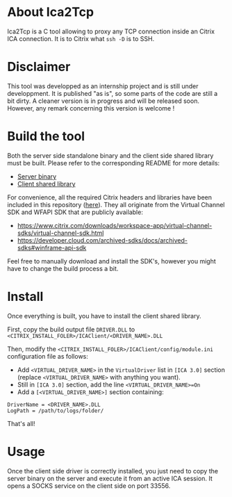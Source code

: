 # About Ica2Tcp

Ica2Tcp is a C tool allowing to proxy any TCP connection inside an Citrix ICA connection. It is to Citrix what `ssh -D` is to SSH.

# Disclaimer

This tool was developped as an internship project and is still under developpment. It is published "as is", so some parts of the code are still a bit dirty. A cleaner version is in progress and will be released soon.
However, any remark concerning this version is welcome !

# Build the tool

Both the server side standalone binary and the client side shared library must be built.
Please refer to the corresponding README for more details:
- [Server binary](./server/)
- [Client shared library](./client_dll_linux/) 

For convenience, all the required Citrix headers and libraries have been included in this repository ([here](/citrix_sdk_files/)). They all originate from the Virtual Channel SDK and WFAPI SDK that are publicly available: 
- https://www.citrix.com/downloads/workspace-app/virtual-channel-sdks/virtual-channel-sdk.html
- https://developer.cloud.com/archived-sdks/docs/archived-sdks#winframe-api-sdk 
  
Feel free to manually download and install the SDK's, however you might have to change the build process a bit.

# Install 

Once everything is built, you have to install the client shared library.

First, copy the build output file `DRIVER.DLL` to `<CITRIX_INSTALL_FOLER>/ICAClient/<DRIVER_NAME>.DLL`

Then, modify the `<CITRIX_INSTALL_FOLER>/ICAClient/config/module.ini` configuration file as follows: 
- Add `<VIRTUAL_DRIVER_NAME>` in the `VirtualDriver` list in `[ICA 3.0]` section (replace `<VIRTUAL_DRIVER_NAME>` with anything you want).
- Still in `[ICA 3.0]` section, add the line `<VIRTUAL_DRIVER_NAME>=On`
- Add a `[<VIRTUAL_DRIVER_NAME>]` section containing:
```
DriverName = <DRIVER_NAME>.DLL
LogPath = /path/to/logs/folder/
```

That's all!

# Usage

Once the client side driver is correctly installed, you just need to copy the server binary on the server and execute it from an active ICA session.
It opens a SOCKS service on the client side on port 33556.
